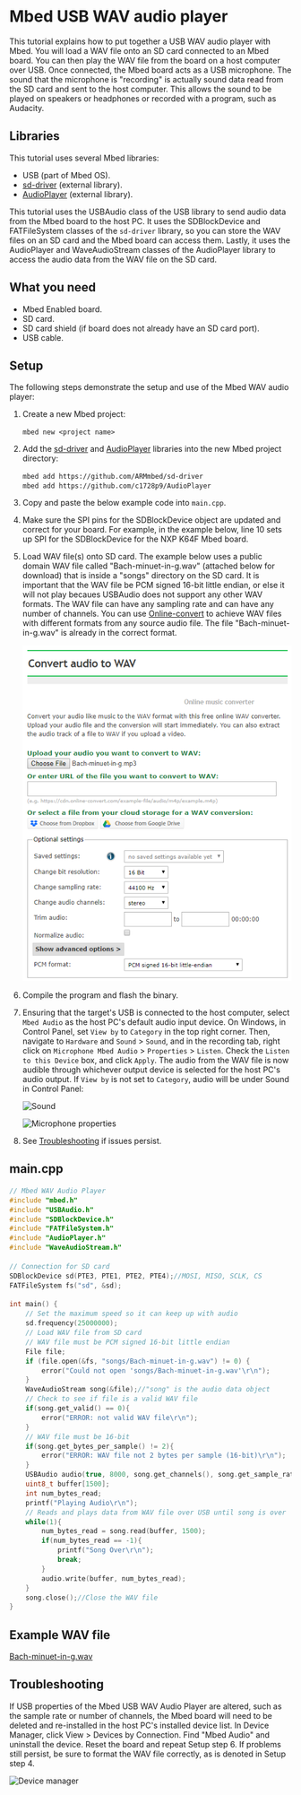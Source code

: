# Mbed USB WAV audio player

This tutorial explains how to put together a USB WAV audio player with Mbed. You will load a WAV file onto an SD card connected to an Mbed board. You can then play the WAV file from the board on a host computer over USB. Once connected, the Mbed board acts as a USB microphone. The sound that the microphone is "recording" is actually sound data read from the SD card and sent to the host computer. This allows the sound to be played on speakers or headphones or recorded with a program, such as Audacity.

## Libraries

This tutorial uses several Mbed libraries:

- USB (part of Mbed OS).
- [sd-driver](https://github.com/ARMmbed/sd-driver) (external library).
- [AudioPlayer](https://github.com/c1728p9/AudioPlayer) (external library).

This tutorial uses the USBAudio class of the USB library to send audio data from the Mbed board to the host PC. It uses the SDBlockDevice and FATFileSystem classes of the `sd-driver` library, so you can store the WAV files on an SD card and the Mbed board can access them. Lastly, it uses the AudioPlayer and WaveAudioStream classes of the AudioPlayer library to access the audio data from the WAV file on the SD card.

## What you need

- Mbed Enabled board.
- SD card.
- SD card shield (if board does not already have an SD card port).
- USB cable.

## Setup

The following steps demonstrate the setup and use of the Mbed WAV audio player:

1. Create a new Mbed project:

   `mbed new <project name>`

1. Add the [sd-driver](https://github.com/ARMmbed/sd-driver) and [AudioPlayer](https://github.com/c1728p9/AudioPlayer) libraries into the new Mbed project directory:

   `mbed add https://github.com/ARMmbed/sd-driver`    
   `mbed add https://github.com/c1728p9/AudioPlayer`

1. Copy and paste the below example code into `main.cpp`.
1. Make sure the SPI pins for the SDBlockDevice object are updated and correct for your board. For example, in the example below, line 10 sets up SPI for the SDBlockDevice for the NXP K64F Mbed board.
1. Load WAV file(s) onto SD card. The example below uses a public domain WAV file called "Bach-minuet-in-g.wav" (attached below for download) that is inside a "songs" directory on the SD card. It is important that the WAV file be PCM signed 16-bit little endian, or else it will not play becaues USBAudio does not support any other WAV formats. The WAV file can have any sampling rate and can have any number of channels. You can use [Online-convert](https://audio.online-convert.com/convert-to-wav) to achieve WAV files with different formats from any source audio file. The file "Bach-minuet-in-g.wav" is already in the correct format.

   ![Convert audio to WAV](../../../images/Mbed_USB_WAV_Audio_Player_img1.png)

1. Compile the program and flash the binary.
1. Ensuring that the target's USB is connected to the host computer, select `Mbed Audio` as the host PC's default audio input device. On Windows, in Control Panel, set `View by` to `Category` in the top right corner. Then, navigate to `Hardware` and `Sound` > `Sound`, and in the recording tab, right click on `Microphone Mbed Audio` > `Properties` > `Listen`. Check the `Listen to this Device` box, and click `Apply`. The audio from the WAV file is now audible through whichever output device is selected for the host PC's audio output. If `View by` is not set to `Category`, audio will be under Sound in Control Panel:

   ![Sound](https://raw.githubusercontent.com/ARMmbed/mbed-os-5-docs/v5.13/docs/images/Mbed_USB_WAV_Audio_Player_img2.PNG)

   ![Microphone properties](https://raw.githubusercontent.com/ARMmbed/mbed-os-5-docs/v5.13/docs/images/Mbed_USB_WAV_Audio_Player_img3.PNG)

1. See [Troubleshooting](#troubleshooting) if issues persist.

## main.cpp

```c++ NOCI
// Mbed WAV Audio Player
#include "mbed.h"
#include "USBAudio.h"
#include "SDBlockDevice.h"
#include "FATFileSystem.h"
#include "AudioPlayer.h"
#include "WaveAudioStream.h"

// Connection for SD card
SDBlockDevice sd(PTE3, PTE1, PTE2, PTE4);//MOSI, MISO, SCLK, CS
FATFileSystem fs("sd", &sd);

int main() {
    // Set the maximum speed so it can keep up with audio
    sd.frequency(25000000);
    // Load WAV file from SD card
    // WAV file must be PCM signed 16-bit little endian
    File file;
    if (file.open(&fs, "songs/Bach-minuet-in-g.wav") != 0) {
        error("Could not open 'songs/Bach-minuet-in-g.wav'\r\n");
    }
    WaveAudioStream song(&file);//"song" is the audio data object
    // Check to see if file is a valid WAV file
    if(song.get_valid() == 0){
        error("ERROR: not valid WAV file\r\n");
    }
    // WAV file must be 16-bit
    if(song.get_bytes_per_sample() != 2){
        error("ERROR: WAV file not 2 bytes per sample (16-bit)\r\n");
    }
    USBAudio audio(true, 8000, song.get_channels(), song.get_sample_rate(), song.get_channels());
    uint8_t buffer[1500];
    int num_bytes_read;
    printf("Playing Audio\r\n");
    // Reads and plays data from WAV file over USB until song is over
    while(1){
        num_bytes_read = song.read(buffer, 1500);
        if(num_bytes_read == -1){
            printf("Song Over\r\n");
            break;
        }
        audio.write(buffer, num_bytes_read);
    }
    song.close();//Close the WAV file
}
```

## Example WAV file  

[Bach-minuet-in-g.wav](https://github.com/mrcoulter45/mbed-os-5-docs/raw/Mbed_USB_WAV_Audio_Player_Tutorial/docs/tutorials/using_apis/Mbed_USB_WAV_Audio_Player/Bach-minuet-in-g.wav)

## Troubleshooting   

If USB properties of the Mbed USB WAV Audio Player are altered, such as the sample rate or number of channels, the Mbed board will need to be deleted and re-installed in the host PC's installed device list. In Device Manager, click View > Devices by Connection. Find "Mbed Audio" and uninstall the device. Reset the board and repeat Setup step 6. If problems still persist, be sure to format the WAV file correctly, as is denoted in Setup step 4.   

![Device manager](../../../images/Mbed_USB_WAV_Audio_Player_img4.png)
